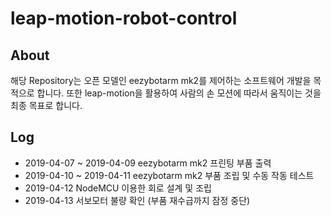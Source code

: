 # leap-motion-robot-control

## About
해당 Repository는 오픈 모델인 eezybotarm mk2를 제어하는 소프트웨어 개발을 목적으로 합니다.
또한 leap-motion을 활용하여 사람의 손 모션에 따라서 움직이는 것을 최종 목표로 합니다.

## Log
- 2019-04-07 ~ 2019-04-09 eezybotarm mk2 프린팅 부품 출력
- 2019-04-10 ~ 2019-04-11 eezybotarm mk2 부품 조립 및 수동 작동 테스트
- 2019-04-12 NodeMCU 이용한 회로 설계 및 조립
- 2019-04-13 서보모터 불량 확인 (부품 재수급까지 잠정 중단)